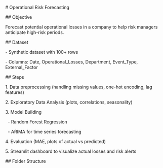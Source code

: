 \# Operational Risk Forecasting



\## Objective

Forecast potential operational losses in a company to help risk managers anticipate high-risk periods.



\## Dataset

\- Synthetic dataset with 100+ rows

\- Columns: Date, Operational\_Losses, Department, Event\_Type, External\_Factor



\## Steps

1\. Data preprocessing (handling missing values, one-hot encoding, lag features)

2\. Exploratory Data Analysis (plots, correlations, seasonality)

3\. Model Building

&nbsp;  - Random Forest Regression

&nbsp;  - ARIMA for time series forecasting

4\. Evaluation (MAE, plots of actual vs predicted)

5\. Streamlit dashboard to visualize actual losses and risk alerts



\## Folder Structure



